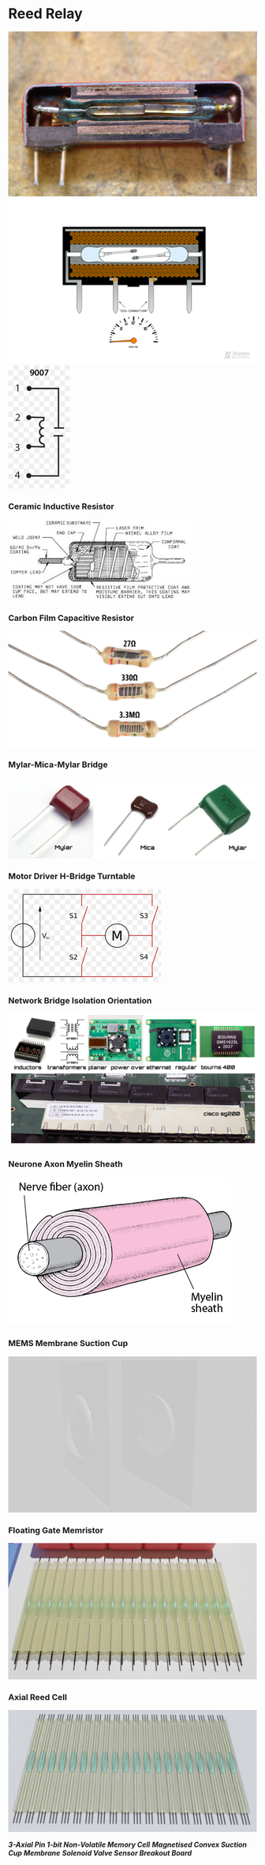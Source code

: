 # Reed Relay

![ReedRelay](/ReedRelay/ReedRelay.png)
![ReedPulse](/ReedRelay/ReedPulse.gif)
![COTO_9007](/ReedRelay/COTO_9007.png)

### Ceramic Inductive Resistor
![Inductive](/ReedRelay/Inductive.png)

### Carbon Film Capacitive Resistor
![Resistive](/ReedRelay/Resistive.png)

### Mylar-Mica-Mylar Bridge
![MylarMica](/ReedRelay/MylarMica.png)

### Motor Driver H-Bridge Turntable
![Turntable](/ReedRelay/Turntable.png)

### Network Bridge Isolation Orientation
![Isolation](/ReedRelay/Isolation.png)

### Neurone Axon Myelin Sheath
![Myelinate](/ReedRelay/Myelinate.png)

### MEMS Membrane Suction Cup
![Membranes](/ReedRelay/Membranes.png)

### Floating Gate Memristor
![Memristor](/ReedRelay/Memristor.png)

### Axial Reed Cell
![Reed_Cell](/ReedRelay/Reed_Cell.png)

***3-Axial Pin 1-bit Non-Volatile Memory Cell***
***Magnetised Convex Suction Cup Membrane***
***Solenoid Valve Sensor Breakout Board***